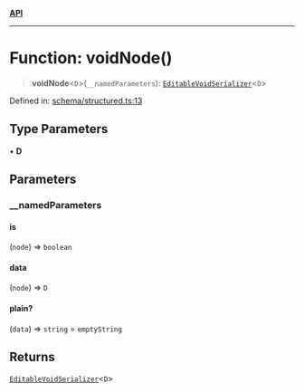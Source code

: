 [**API**](../API.md)

***

# Function: voidNode()

> **voidNode**\<`D`\>(`__namedParameters`): [`EditableVoidSerializer`](../interfaces/EditableVoidSerializer.md)\<`D`\>

Defined in: [schema/structured.ts:13](https://github.com/inokawa/edix/blob/6c51a3045dd266d2df11ac3bf40a8c324611c95f/src/core/schema/structured.ts#L13)

## Type Parameters

• **D**

## Parameters

### \_\_namedParameters

#### is

(`node`) => `boolean`

#### data

(`node`) => `D`

#### plain?

(`data`) => `string` = `emptyString`

## Returns

[`EditableVoidSerializer`](../interfaces/EditableVoidSerializer.md)\<`D`\>

